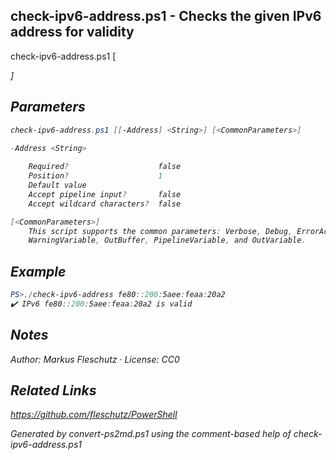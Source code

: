 ## check-ipv6-address.ps1 - Checks the given IPv6 address for validity

check-ipv6-address.ps1 [<Address>]

## Parameters
```powershell
check-ipv6-address.ps1 [[-Address] <String>] [<CommonParameters>]

-Address <String>
    
    Required?                    false
    Position?                    1
    Default value                
    Accept pipeline input?       false
    Accept wildcard characters?  false

[<CommonParameters>]
    This script supports the common parameters: Verbose, Debug, ErrorAction, ErrorVariable, WarningAction, 
    WarningVariable, OutBuffer, PipelineVariable, and OutVariable.
```

## Example
```powershell
PS>./check-ipv6-address fe80::200:5aee:feaa:20a2
✔️ IPv6 fe80::200:5aee:feaa:20a2 is valid
```

## Notes
Author: Markus Fleschutz · License: CC0

## Related Links
https://github.com/fleschutz/PowerShell

*Generated by convert-ps2md.ps1 using the comment-based help of check-ipv6-address.ps1*
